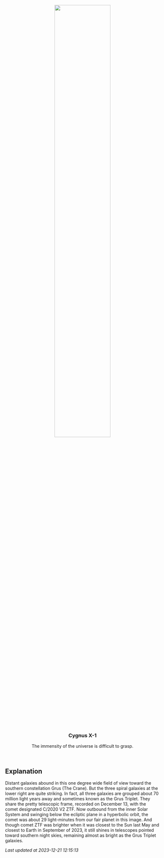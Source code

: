 <p align='center'>
  <img src='https://apod.nasa.gov/apod/image/2312/C2020_V2_ZTF_CHILESCOPE_DEBartlett1024.jpg' width='60%' />
    <h3 align="center">Cygnus X-1</h3>
    <p align="center">The immensity of the universe is difficult to grasp.</p>
</p>
<br/>

Explanation
--
Distant galaxies abound in this one degree wide field of view toward the southern constellation Grus (The Crane). But the three spiral galaxies at the lower right are quite striking. In fact, all three galaxies are grouped about 70 million light years away and sometimes known as the Grus Triplet. They share the pretty telescopic frame, recorded on December 13, with the comet designated C/2020 V2 ZTF. Now outbound from the inner Solar System and swinging below the ecliptic plane in a hyperbolic orbit, the comet was about 29 light-minutes from our fair planet in this image. And though comet ZTF was brighter when it was closest to the Sun last May and closest to Earth in September of 2023, it still shines in telescopes pointed toward southern night skies, remaining almost as bright as the Grus Triplet galaxies.


*Last updated at 2023-12-21 12:15:13*

